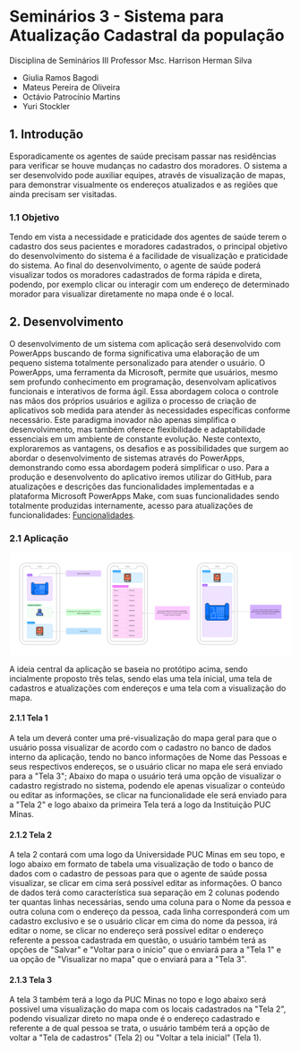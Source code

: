 # Seminários 3 - Sistema para Atualização Cadastral da população

Disciplina de Seminários III
Professor Msc. Harrison Herman Silva

- Giulia Ramos Bagodi
- Mateus Pereira de Oliveira
- Octávio Patrocínio Martins
- Yuri Stockler


## 1. Introdução
  Esporadicamente os agentes de saúde precisam passar nas residências para verificar se houve mudanças no cadastro dos moradores. O sistema a ser desenvolvido pode auxiliar equipes, através de visualização de mapas, para demonstrar visualmente os endereços atualizados e as regiões que ainda precisam ser visitadas.

### 1.1 Objetivo
  Tendo em vista a necessidade e praticidade dos agentes de saúde terem o cadastro dos seus pacientes e moradores cadastrados, o principal objetivo do desenvolvimento do sistema é a facilidade de visualização e praticidade do sistema.
  Ao final do desenvolvimento, o agente de saúde poderá visualizar todos os moradores cadastrados de forma rápida e direta, podendo, por exemplo clicar ou interagir com um endereço de determinado morador para visualizar diretamente no mapa onde é o local.

  ## 2. Desenvolvimento
  
  O desenvolvimento de um sistema com aplicação será desenvolvido com PowerApps buscando de forma significativa uma elaboração de um pequeno sistema totalmente personalizado para atender o usuário. O PowerApps, uma ferramenta da Microsoft, permite que usuários, mesmo sem profundo conhecimento em programação, desenvolvam aplicativos funcionais e interativos de forma ágil. Essa abordagem coloca o controle nas mãos dos próprios usuários e agiliza o processo de criação de aplicativos sob medida para atender às necessidades específicas conforme necessário. Este paradigma inovador não apenas simplifica o desenvolvimento, mas também oferece flexibilidade e adaptabilidade essenciais em um ambiente de constante evolução. Neste contexto, exploraremos as vantagens, os desafios e as possibilidades que surgem ao abordar o desenvolvimento de sistemas através do PowerApps, demonstrando como essa abordagem poderá simplificar o uso.
  Para a produção e desenvolvento do aplicativo iremos utilizar do GitHub, para atualizações e descrições das funcionalidades implementadas e a plataforma Microsoft PowerApps Make, com suas funcionalidades sendo totalmente produzidas internamente, acesso para atualizações de funcionalidades: <a href="https://github.com/ICEI-PUC-Minas-PPC-CC/SeminariosIII-Cadastro/blob/main/Funcionalidades/Atualiza%C3%A7%C3%B5es">Funcionalidades</a>.

### 2.1 Aplicação

<img src="img/Device Frames (Community).png">

  A ideia central da aplicação se baseia no protótipo acima, sendo incialmente proposto três telas, sendo elas uma tela inicial, uma tela de cadastros e atualizações com endereços e uma tela com a visualização do mapa.

#### 2.1.1 Tela 1

  A tela um deverá conter uma pré-visualização do mapa geral para que o usuário possa visualizar de acordo com o cadastro no banco de dados interno da aplicação, tendo no banco informações de Nome das Pessoas e seus respectivos endereços, se o usuário clicar no mapa ele será enviado para a "Tela 3"; Abaixo do mapa o usuário terá uma opção de visualizar o cadastro registrado no sistema, podendo ele apenas visualizar o conteúdo ou editar as informações, se clicar na funcionalidade ele será enviado para a "Tela 2" e logo abaixo da primeira Tela terá a logo da Instituição PUC Minas.

#### 2.1.2 Tela 2

  A tela 2 contará com uma logo da Universidade PUC Minas em seu topo, e logo abaixo em formato de tabela uma visualização de todo o banco de dados com o cadastro de pessoas para que o agente de saúde possa visualizar, se clicar em cima será possível editar as informações.
  O banco de dados terá como característica sua separação em 2 colunas podendo ter quantas linhas necessárias, sendo uma coluna para o Nome da pessoa e outra coluna com o endereço da pessoa, cada linha corresponderá com um cadastro exclusivo e se o usuário clicar em cima do nome da pessoa, irá editar o nome, se clicar no endereço será possível editar o endereço referente a pessoa cadastrada em questão, o usuário também terá as opções de "Salvar" e "Voltar para o início" que o enviará para a "Tela 1" e ua opção de "Visualizar no mapa" que o enviará para a "Tela 3".

#### 2.1.3 Tela 3

  A tela 3 também terá a logo da PUC Minas no topo e logo abaixo será possivel uma visualização do mapa com os locais cadastrados na "Tela 2", podendo visualizar direto no mapa onde é o endereço cadastrado e referente a de qual pessoa se trata, o usuário também terá a opção de voltar a "Tela de cadastros" (Tela 2) ou "Voltar a tela inicial" (Tela 1).

  
